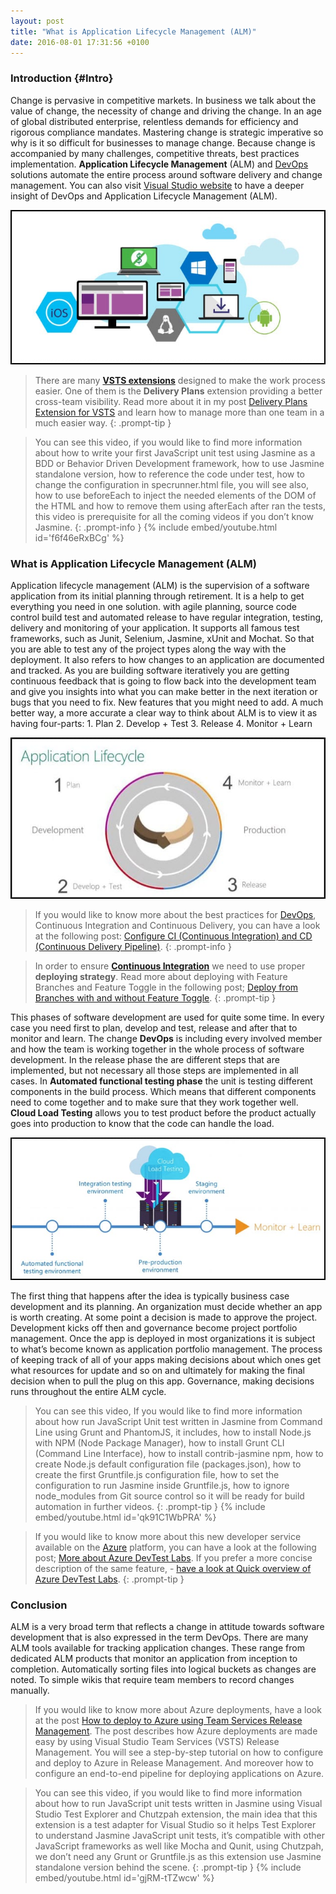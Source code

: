 ```yaml
---
layout: post
title: "What is Application Lifecycle Management (ALM)"
date: 2016-08-01 17:31:56 +0100
---
```


### Introduction {#Intro}

Change is pervasive in competitive markets. In business we talk about the value of change, the necessity of change and driving the change. In an age of global distributed enterprise, relentless demands for efficiency and rigorous compliance mandates. Mastering change is strategic imperative so why is it so difficult for businesses to manage change. Because change is accompanied by many challenges, competitive threats, best practices implementation. **Application Lifecycle Management** (ALM) and [DevOps](https://mohamedradwan-devops.github.io/posts/devops-framework-and-practices/) solutions automate the entire process around software delivery and change management. You can also visit [Visual Studio website](https://www.visualstudio.com/en-us/features/alm-devops-vs.aspx) to have a deeper insight of DevOps and Application Lifecycle Management (ALM).

![0-Application Lifecycle Management Continuously Deliver](/assets/images/2016/08/0-Application-Lifecycle-Management-Continuously-Deliver.jpg "0-Application Lifecycle Management Continuously Deliver")

>There are many [**VSTS extensions**](https://marketplace.visualstudio.com/vsts) designed to make the work process easier. One of them is the **Delivery Plans** extension providing a better cross-team visibility. Read more about it in my post [Delivery Plans Extension for VSTS](https://mohamedradwan-devops.github.io/2017/07/13/delivery-plans-extension-for-vsts/) and learn how to manage more than one team in a much easier way.
{: .prompt-tip }

>You can see this video, if you would like to find more information about how to write your first JavaScript unit test using Jasmine as a BDD or Behavior Driven Development framework, how to use Jasmine standalone version, how to reference the code under test, how to change the configuration in specrunner.html file, you will see also, how to use beforeEach to inject the needed elements of the DOM of the HTML and how to remove them using afterEach after ran the tests, this video is prerequisite for all the coming videos if you don’t know Jasmine.
{: .prompt-info }
{% include embed/youtube.html id='f6f46eRxBCg' %}

### What is Application Lifecycle Management (ALM) 

Application lifecycle management (ALM) is the supervision of a software application from its initial planning through retirement. It is a help to get everything you need in one solution. with agile planning, source code control build test and automated release to have regular integration, testing, delivery and monitoring of your application. It supports all famous test frameworks, such as Junit, Selenium, Jasmine, xUnit and Mochat. So that you are able to test any of the project types along the way with the deployment. It also refers to how changes to an application are documented and tracked. As you are building software iteratively you are getting continuous feedback that is going to flow back into the development team and give you insights into what you can make better in the next iteration or bugs that you need to fix. New features that you might need to add. A much better way, a more accurate a clear way to think about ALM is to view it as having four-parts: 1. Plan 2. Develop + Test 3. Release 4. Monitor + Learn

![Application Lifecycle Management](/assets/images/2016/08/Application-Lifecycle-Management.jpg "Application Lifecycle Management")

>If you would like to know more about the best practices for [DevOps](https://www.visualstudio.com/team-services/devops/), Continuous Integration and Continuous Delivery, you can have a look at the following post: [Configure CI (Continuous Integration) and CD (Continuous Delivery Pipeline)](https://mohamedradwan-devops.github.io/posts/develop-vsts-extension-and-configure-ci-continuous-integration-and-cd-continuous-delivery-pipeline/).
{: .prompt-info }

>In order to ensure [**Continuous Integration**](https://www.visualstudio.com/team-services/continuous-integration/) we need to use proper **deploying strategy**. Read more about deploying with Feature Branches and Feature Toggle in the following post; [Deploy from Branches with and without Feature Toggle](https://mohamedradwan-devops.github.io/posts/promoting-your-application-deployment-to-different-environments-from-branches-with-and-without-feature-toggle/).
{: .prompt-tip }

This phases of software development are used for quite some time. In every case you need first to plan, develop and test, release and after that to monitor and learn. The change **DevOps** is including every involved member and how the team is working together in the whole process of software development. In the release phase the are different steps that are implemented, but not necessary all those steps are implemented in all cases. In **Automated functional testing phase** the unit is testing different components in the build process. Which means that different components need to come together and to make sure that they work together well. **Cloud Load Testing** allows you to test product before the product actually goes into production to know that the code can handle the load.

![1-Release phase of Application Lifecycle Management](/assets/images/2016/08/1-Release-phase-of-Application-Lifecycle-Management.jpg "1-Release phase of Application Lifecycle Management")

The first thing that happens after the idea is typically business case development and its planning. An organization must decide whether an app is worth creating. At some point a decision is made to approve the project. Development kicks off then and governance become project portfolio management. Once the app is deployed in most organizations it is subject to what’s become known as application portfolio management. The process of keeping track of all of your apps making decisions about which ones get what resources for update and so on and ultimately for making the final decision when to pull the plug on this app. Governance, making decisions runs throughout the entire ALM cycle.

>You can see this video, If you would like to find more information about how run JavaScript Unit test written in Jasmine from Command Line using Grunt and PhantomJS, it includes, how to install Node.js with NPM (Node Package Manager), how to install Grunt CLI (Command Line Interface), how to install contrib-jasmine npm, how to create Node.js default configuration file (packages.json), how to create the first Gruntfile.js configuration file, how to set the configuration to run Jasmine inside Gruntfile.js, how to ignore node_modules from Git source control so it will be ready for build automation in further videos.
{: .prompt-tip }
{% include embed/youtube.html id='qk91C1WbPRA' %}

>If you would like to know more about this new developer service available on the [Azure](https://azure.microsoft.com/en-gb/) platform, you can have a look at the following post; [More about Azure DevTest Labs](https://mohamedradwan-devops.github.io/posts/more-about-azure-devtest-labs/). If you prefer a more concise description of the same feature, - [have a look at Quick overview of Azure DevTest Labs](https://mohamedradwan-devops.github.io/2016/06/29/quick-overview-of-azure-devtest-labs/).
{: .prompt-tip }

### Conclusion

ALM is a very broad term that reflects a change in attitude towards software development that is also expressed in the term DevOps. There are many ALM tools available for tracking application changes. These range from dedicated ALM products that monitor an application from inception to completion. Automatically sorting files into logical buckets as changes are noted. To simple wikis that require team members to record changes manually.

>If you would like to know more about Azure deployments, have a look at the post [How to deploy to Azure using Team Services Release Management](https://mohamedradwan-devops.github.io/posts/how-to-deploy-to-azure-using-team-services-release-management/). The post describes how Azure deployments are made easy by using Visual Studio Team Services (VSTS) Release Management. You will see a step-by-step tutorial on how to configure and deploy to Azure in Release Management. And moreover how to configure an end-to-end pipeline for deploying applications on Azure.

>You can see this video, if you would like to find more information about how to run JavaScript unit tests written in Jasmine using Visual Studio Test Explorer and Chutzpah extension, the main idea that this extension is a test adapter for Visual Studio so it helps Test Explorer to understand Jasmine JavaScript unit tests, it’s compatible with other JavaScript frameworks as well like Mocha and Qunit, using Chutzpah, we don’t need any Grunt or Gruntfile.js as this extension use Jasmine standalone version behind the scene.
{: .prompt-tip }
{% include embed/youtube.html id='gjRM-tTZwcw' %}